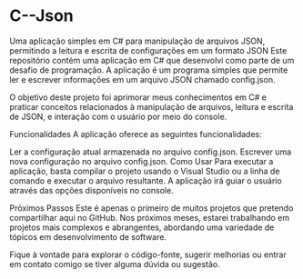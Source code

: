 # C--Json
Uma aplicação simples em C# para manipulação de arquivos JSON, permitindo a leitura e escrita de configurações em um formato JSON
Este repositório contém uma aplicação em C# que desenvolvi como parte de um desafio de programação. A aplicação é um programa simples que permite ler e escrever informações em um arquivo JSON chamado config.json.

O objetivo deste projeto foi aprimorar meus conhecimentos em C# e praticar conceitos relacionados à manipulação de arquivos, leitura e escrita de JSON, e interação com o usuário por meio do console.

Funcionalidades
A aplicação oferece as seguintes funcionalidades:

Ler a configuração atual armazenada no arquivo config.json.
Escrever uma nova configuração no arquivo config.json.
Como Usar
Para executar a aplicação, basta compilar o projeto usando o Visual Studio ou a linha de comando e executar o arquivo resultante. A aplicação irá guiar o usuário através das opções disponíveis no console.

Próximos Passos
Este é apenas o primeiro de muitos projetos que pretendo compartilhar aqui no GitHub. Nos próximos meses, estarei trabalhando em projetos mais complexos e abrangentes, abordando uma variedade de tópicos em desenvolvimento de software.

Fique à vontade para explorar o código-fonte, sugerir melhorias ou entrar em contato comigo se tiver alguma dúvida ou sugestão.

